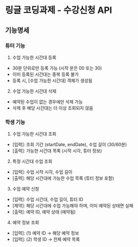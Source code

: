 # 링글 코딩과제 - 수강신청 API


## 기능명세


### 튜터 기능

1. 수업 가능한 시간대 등록
- 30분 단위로만 등록 가능 (시작 분은 00 또는 30)
- 이미 등록된 시간대는 중복 등록 불가
- 등록 시, [수업 가능한 시간대] 객체가 생성됨

2. 수업 가능한 시간대 삭제
- 예약된 수업이 없는 경우에만 삭제 가능
- 삭제 후 해당 시간대는 더 이상 조회되지 않음


### 학생 기능

1. 수업 가능한 시간대 조회
- [입력]: 조회 기간 (startDate, endDate), 수업 길이 (30/60분)
- [출력]: 가능한 시간대 목록 (시작 시각, 튜터 정보)

2. 특정 시간대 수업 조회
- [입력]: 수업 시작 시각, 수업 길이
- [출력]: 해당 시간대에 가능한 수업 목록 (튜터 정보 포함)

3. 수업 예약 신청
- [입력]: 수업 시간대, 수업 길이, 튜터 ID
- [제약]: 해당 시간대에 수업 가능해야 하며, 이미 예약된 상태면 실패
- [출력]: 예약 ID, 예약 상태 (예약됨)

4. 예약 정보 조회
- [입력]: (1) 예약 ID → 해당 예약 정보
- [입력]: (2) 학생 ID → 전체 예약 목록

